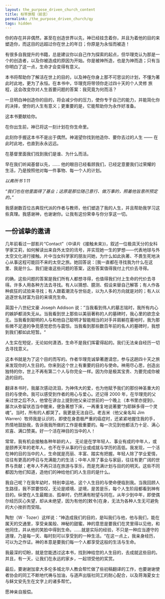 ```yaml
---
layout: the_purpose_driven_church_content
title: 标竿旅程（前言）
permalink: /the_purpose_driven_church/qy
tags: hidden
---
```


你的存在并非偶然，甚至在创造世界以先，神已经挂念着你，并且为着他的目的来塑造你，而这目的远超过你在世上的年日；你原是为永恒而被造！

有很多自我提升的书籍，总是建议你以自己作为探索的起点，但华理克认为那是一个的创造者，以及你被造成的原因为开始。你是被神所造，也是为神而造；只有当你明白了这一点，生命才会变得有意义。

本书将帮助你了解活在世上的目的，以及神在你身上那不可思议的计划，不懂为著此时此地，更为了永恒。在本书中，华理克将带领你走过四十天的个人灵修	旅程，这会改变你对人生首要问题的答案：我究竟为何而活？

一旦明白神创造你的目的，将会减少你的压力，使你专于自己的能力，并能简化你的决择，使你的人生有意义；更重要的是，它能帮助你为永作好准备。

这本书要献给你。

在你出生前，神已将这一刻计划在你生命里。 

此刻你手握这本书不是出于偶然。神渴望你找到他造你、要你去过的人生 —— 在此时此地，也直到永永远远。

在基督里面我们找到我们是谁、为什么而活。 

早在我们听闻基督以先，...... 他的眼目已经看顾我们，已经定意要我们过荣耀的生活，乃是按照他对每一件事物、每一个人的计划。

*以弗所书 1:11*

*“我们也在他里面得了基业；这原是那位随己意行、做万事的，照着他旨意所预定的。”*

我感谢数百位古典现代派的作者与教师，他们塑造了我的人生，并且帮助我学习这些真理。我感谢神，也谢谢你。让我有这份荣幸与你分享这一切。

## 一份诚挚的邀请

几年前看过一部影片“Contact”（中译片《接触未来》)，叙述一位极具天分的女科学家艾莉，如何解读出来自外太空的讯号，并实现她一生的梦想——代表地球与外太空文化进行接触。片中当女科学家的朋友问她，为什么如此执著、不畏生死地决心从事这程可能回不来的太空之旅。她回答说：[我一直都在寻找我为什么在这里、我是什么、我们是谁这些问题的答案，这些答案值得我付上代价去寻得。

的确，这些问题的答案是我们所有人都想寻得，也值得我们付上生命的代价去寻得。许多人用各种方法去寻找。有人以猜想、臆测、假设来替自己解答；有人作各种疯狂的试验来寻找；有人跟着潮流与世俗走，以为人多的方向就是对的；有人以追逐世名财富为目的来填充生命。

英国十八世纪文豪 Joseph Addison 说：”当我看到伟人的墓志铭时，我所有内心的嫉妒都消失无从。当我看到世上那些以美丽著称的人的墓碑时，我心里的欲念全无。当我看到聪明的人与和他自己聪明才智能相当的对手并肩躺在墓地时，我为那些微不足道的争竞感觉悲伤与震惊。当我看到那些数百年前的名人的墓碑时，我想到我们都如此短暂。“

人生实在短促，无论如何潇洒，生命不是我们挥霍得起的。我们无法亲自经历一切去寻找意义。

这本书就是为了这个目的而写的。作者华理克诚挚著邀请您，参与这趟四十天之旅来发现你的人生目的。你来到这个世上有重要的目的与使命。神用尽心思，创造出独特的你，世上不再有第二个人与你完全一样。因为你是极其宝贵、为要完成你被造的目的。

翻译本书时，我屡次感动流泪，为神伟大的爱，也为他赋予我们的那份神圣重大的目的与使命。我可以感受到作者的用心与爱心。还记得 2000 年，在华理克的父亲过世之后不久，他曾在讲台上提到他父亲过世前的一个晚上（本书里亦提到)，屡次从弥留状态当中醒来，便急著想下床，一再重复地说著要“为耶稣多得一个灵魂”。当时，所有的人都哭了。我更是无法自已。老吉米（他父亲名叫 Jim Warren）牧师我是认识的，即使在身患极严重的癌症时，还紧紧地握住我的手，热情地鼓励我，告诉我我所做的工作是极重要的。每一次见到他都活力十足、满心欢喜、满口赞美。好一个活在神目的当中的人！

常常，我有机会接触各种年龄的人， 无论是在学年轻人、事业有成的中年人，或是颐养天年的老年人，也不在乎从事的行业或成就与学历的高低。我发现，一个活在神的目的当中的人，生命就是亮丽、丰富、踏实有把握。年轻人除了学业爱情，往往有更高的呼召与充满能力的生活；中年人除了事业与家庭，往往有更广阔的世界与贡献；老年人不再只活在旅游与享乐，而是充满计划与目的的明天。这些不同都因为他们知道，造他们的神给他们的人生目的是什么。

我自己呢？在我年幼时，特别幸运地，这个人生目的与使命便临到我。当我回顾人生路径，我不禁要惊叹，无论是顺境、逆境，是苦是乐，每个人生阶段都看到神有目的。纵使在人生最黯淡、孤单时，仍然满有盼望与同在。从年少到中年，即使偶尔经历灰心失望，却从未绝望，因为有他的[敕令]在身，无法为各种人生无可避免的大小挫折而受阻。

陶恕（W · Tozer）这样说：“神造成我们的目的，是叫我们与他，他与我们，能在属天的交通里，享受亲属般、神秘的甜蜜。神的意思是要我们在灵里得以见他，和他同住，并从他的笑脸中得到生命。......就是实际的经验，不只是一种应当遵守的道理，乃是每一天、每时刻可以享受到的一种生活。“在这一点上，我亲身经历，可以为之作证。神的本意是要我们每一个人都享受这般的生活与生命。

我最深的切盼，就是您能透过这本书，找到神给您的人生目的，去成就这些目的。并且，有一天，让我们在永远的家乡，一起领受他的奖赏。

最后，要谢谢加拿大多伦多城北华人教会帮忙做了些初稿翻译的工作，也要谢谢使者协会的同工不断地代祷与加油，与道声出版社同工的耐心配合，以及蒋海夏女士与稣文安先生在文字上的诸多帮忙。

愿神亲自报偿。

